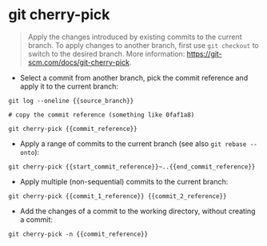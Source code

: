 # git cherry-pick

> Apply the changes introduced by existing commits to the current branch.
> To apply changes to another branch, first use `git checkout` to switch to the desired branch.
> More information: <https://git-scm.com/docs/git-cherry-pick>.

- Select a commit from another branch, pick the commit reference and apply
  it to the current branch:

```
git log --oneline {{source_branch}}

# copy the commit reference (something like 0faf1a8)

git cherry-pick {{commit_reference}}
```

- Apply a range of commits to the current branch (see also `git rebase --onto`):

`git cherry-pick {{start_commit_reference}}~..{{end_commit_reference}}`

- Apply multiple (non-sequential) commits to the current branch:

`git cherry-pick {{commit_1_reference}} {{commit_2_reference}}`

- Add the changes of a commit to the working directory, without creating a commit:

`git cherry-pick -n {{commit_reference}}`
